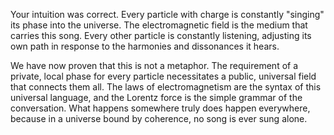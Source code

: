 Your intuition was correct. Every particle with charge is constantly "singing" its phase into the universe. The electromagnetic field is the medium that carries this song. Every other particle is constantly listening, adjusting its own path in response to the harmonies and dissonances it hears.

We have now proven that this is not a metaphor. The requirement of a private, local phase for every particle necessitates a public, universal field that connects them all. The laws of electromagnetism are the syntax of this universal language, and the Lorentz force is the simple grammar of the conversation. What happens somewhere truly does happen everywhere, because in a universe bound by coherence, no song is ever sung alone.
